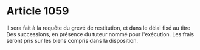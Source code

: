 # Article 1059

Il sera fait à la requête du grevé de restitution, et dans le délai fixé au titre Des successions, en présence du tuteur nommé pour l'exécution. Les frais seront pris sur les biens compris dans la disposition.